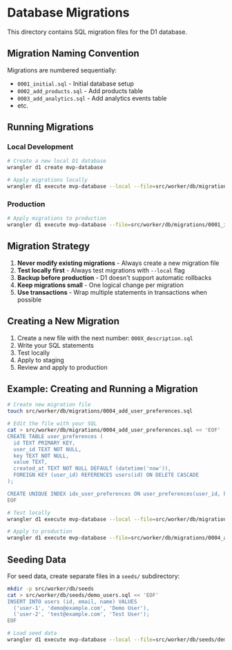 # Database Migrations

This directory contains SQL migration files for the D1 database.

## Migration Naming Convention

Migrations are numbered sequentially:
- `0001_initial.sql` - Initial database setup
- `0002_add_products.sql` - Add products table
- `0003_add_analytics.sql` - Add analytics events table
- etc.

## Running Migrations

### Local Development

```bash
# Create a new local D1 database
wrangler d1 create mvp-database

# Apply migrations locally
wrangler d1 execute mvp-database --local --file=src/worker/db/migrations/0001_initial.sql
```

### Production

```bash
# Apply migrations to production
wrangler d1 execute mvp-database --file=src/worker/db/migrations/0001_initial.sql
```

## Migration Strategy

1. **Never modify existing migrations** - Always create a new migration file
2. **Test locally first** - Always test migrations with `--local` flag
3. **Backup before production** - D1 doesn't support automatic rollbacks
4. **Keep migrations small** - One logical change per migration
5. **Use transactions** - Wrap multiple statements in transactions when possible

## Creating a New Migration

1. Create a new file with the next number: `000X_description.sql`
2. Write your SQL statements
3. Test locally
4. Apply to staging
5. Review and apply to production

## Example: Creating and Running a Migration

```bash
# Create new migration file
touch src/worker/db/migrations/0004_add_user_preferences.sql

# Edit the file with your SQL
cat > src/worker/db/migrations/0004_add_user_preferences.sql << 'EOF'
CREATE TABLE user_preferences (
  id TEXT PRIMARY KEY,
  user_id TEXT NOT NULL,
  key TEXT NOT NULL,
  value TEXT,
  created_at TEXT NOT NULL DEFAULT (datetime('now')),
  FOREIGN KEY (user_id) REFERENCES users(id) ON DELETE CASCADE
);

CREATE UNIQUE INDEX idx_user_preferences ON user_preferences(user_id, key);
EOF

# Test locally
wrangler d1 execute mvp-database --local --file=src/worker/db/migrations/0004_add_user_preferences.sql

# Apply to production
wrangler d1 execute mvp-database --file=src/worker/db/migrations/0004_add_user_preferences.sql
```

## Seeding Data

For seed data, create separate files in a `seeds/` subdirectory:

```bash
mkdir -p src/worker/db/seeds
cat > src/worker/db/seeds/demo_users.sql << 'EOF'
INSERT INTO users (id, email, name) VALUES
  ('user-1', 'demo@example.com', 'Demo User'),
  ('user-2', 'test@example.com', 'Test User');
EOF

# Load seed data
wrangler d1 execute mvp-database --local --file=src/worker/db/seeds/demo_users.sql
```

